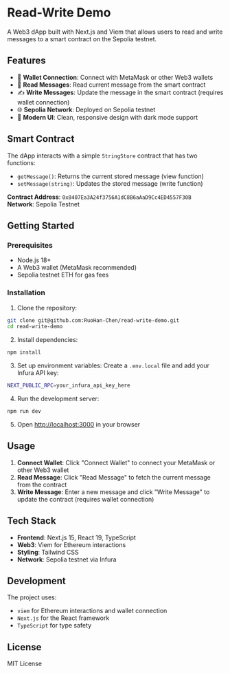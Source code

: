 # Read-Write Demo

A Web3 dApp built with Next.js and Viem that allows users to read and write messages to a smart contract on the Sepolia testnet.

## Features

- 🔗 **Wallet Connection**: Connect with MetaMask or other Web3 wallets
- 📖 **Read Messages**: Read current message from the smart contract
- ✍️ **Write Messages**: Update the message in the smart contract (requires wallet connection)
- 🌐 **Sepolia Network**: Deployed on Sepolia testnet
- 💫 **Modern UI**: Clean, responsive design with dark mode support

## Smart Contract

The dApp interacts with a simple `StringStore` contract that has two functions:
- `getMessage()`: Returns the current stored message (view function)
- `setMessage(string)`: Updates the stored message (write function)

**Contract Address**: `0x8407Ea3A24f3756A1dC8B6aAaD9Cc4ED4557F30B`  
**Network**: Sepolia Testnet

## Getting Started

### Prerequisites

- Node.js 18+ 
- A Web3 wallet (MetaMask recommended)
- Sepolia testnet ETH for gas fees

### Installation

1. Clone the repository:
```bash
git clone git@github.com:RuoHan-Chen/read-write-demo.git
cd read-write-demo
```

2. Install dependencies:
```bash
npm install
```

3. Set up environment variables:
Create a `.env.local` file and add your Infura API key:
```bash
NEXT_PUBLIC_RPC=your_infura_api_key_here
```

4. Run the development server:
```bash
npm run dev
```

5. Open [http://localhost:3000](http://localhost:3000) in your browser

## Usage

1. **Connect Wallet**: Click "Connect Wallet" to connect your MetaMask or other Web3 wallet
2. **Read Message**: Click "Read Message" to fetch the current message from the contract
3. **Write Message**: Enter a new message and click "Write Message" to update the contract (requires wallet connection)

## Tech Stack

- **Frontend**: Next.js 15, React 19, TypeScript
- **Web3**: Viem for Ethereum interactions
- **Styling**: Tailwind CSS
- **Network**: Sepolia testnet via Infura

## Development

The project uses:
- `viem` for Ethereum interactions and wallet connection
- `Next.js` for the React framework
- `TypeScript` for type safety

## License

MIT License
